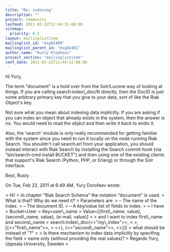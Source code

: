 ```yaml
---
title: "Re: indexing"
description: ""
project: community
lastmod: 2011-02-22T12:44:32-08:00
sitemap:
  priority: 0.2
layout: mailinglistitem
mailinglist_id: "msg02409"
mailinglist_parent_id: "msg02401"
author_name: "Rusty Klophaus"
project_section: "mailinglistitem"
sent_date: 2011-02-22T12:44:32-08:00
---
```



Hi Yury,

The term "document" is a hold over from the Solr/Lucene way of looking at
things. If you are calling search:index\\_doc/N directly, then the DocID is
just some arbitrary primary key that you give to your data, sort of like the
Riak Object's key.

Not sure what you mean about indexing data implicitly. If you are asking if
you can index an object that already exists in the system, then the answer
is no. You would need to read the object and then write it back to endix it.

Also, the 'search' module is only really recommended for getting familiar
with the system since you need to run it locally on the node running Riak
Search. You shouldn't call search.erl from your application, you should
instead interact with Riak Search by installing the Search commit hook (via
"bin/search-cmd install BUCKET") and then using one of the existing clients
that support's Riak Search (Python, PHP, or Erlang) or through the Solr
interface.

Best,
Rusty


On Tue, Feb 22, 2011 at 6:49 AM, Yury Dorofeev  wrote:

&gt; Hi!
&gt; In chapter "Riak Search Schema" the notation "document" is used.
&gt; What is that? Why do we need it?
&gt; Parameters are:
&gt;  – The name of the index.
&gt;  – The document ID.
&gt;  – A key/value list of fields to index.
&gt;
&gt; I have
&gt; Bucket=User
&gt; Key=user\\_name
&gt; Value=[{first\\_name, value}, {second\\_name, value}, {e-mail, value}]
&gt;
&gt; and I want to index first\\_name and secons\\_name
&gt; search:index\\_doc(&lt;&lt;"my\\_index"&gt;&gt;, &lt; &gt;, [{&lt;&lt;"first\\_name"&gt;&gt;,
&gt; &lt;&gt;}, {&lt;&lt;"second\\_name"&gt;&gt;, &lt;&gt;}])
&gt; what should be instead of "?"
&gt;
&gt; Is there mechanism to index data implicitly by specifing the field
&gt; name only (without providing the real values)?
&gt; Regards Yury, Uppsala University, Sweden
&gt;

